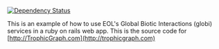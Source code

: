 [![Dependency Status](http://www.versioneye.com/user/projects/5175aa41b0fd03000200010e/badge.png)](http://www.versioneye.com/user/projects/5175aa41b0fd03000200010e)

This is an example of how to use EOL's Global Biotic Interactions (globi) services in a ruby on rails web app.
This is the source code for [http://TrophicGraph.com](http://trophicgraph.com)